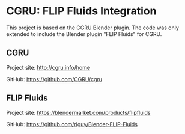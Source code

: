 # CGRU: FLIP Fluids Integration

This project is based on the CGRU Blender plugin.
The code was only extended to include the Blender plugin "FLIP Fluids" for CGRU.

## CGRU
Project site:
http://cgru.info/home

GitHub:
https://github.com/CGRU/cgru

## FLIP Fluids
Project site:
https://blendermarket.com/products/flipfluids

GitHub:
https://github.com/rlguy/Blender-FLIP-Fluids
